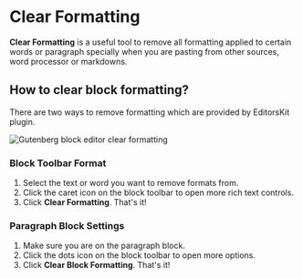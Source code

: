 # Clear Formatting

**Clear Formatting** is a useful tool to remove all formatting applied to certain words or paragraph specially when you are pasting from other sources, word processor or markdowns.

## How to clear block formatting?

There are two ways to remove formatting which are provided by EditorsKit plugin.

![Gutenberg block editor clear formatting](https://cldup.com/DiExhP6BHW.gif)

### Block Toolbar Format

1. Select the text or word you want to remove formats from.
2. Click the caret icon on the block toolbar to open more rich text controls.
3. Click **Clear Formatting**. That's it!

### Paragraph Block Settings

1. Make sure you are on the paragraph block.
2. Click the dots icon on the block toolbar to open more options.
3. Click **Clear Block Formatting**. That's it!